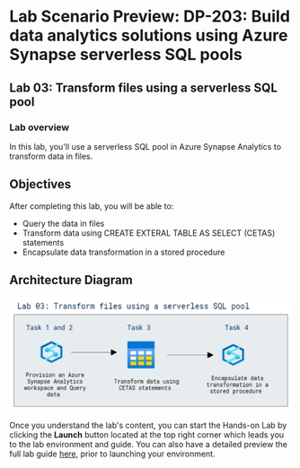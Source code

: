 # Lab Scenario Preview: DP-203: Build data analytics solutions using Azure Synapse serverless SQL pools

## Lab 03: Transform files using a serverless SQL pool

### Lab overview

In this lab, you'll use a serverless SQL pool in Azure Synapse Analytics to transform data in files.

## Objectives
  
After completing this lab, you will be able to:

- Query the data in files
- Transform data using CREATE EXTERAL TABLE AS SELECT (CETAS) statements
- Encapsulate data transformation in a stored procedure


## Architecture Diagram

   ![Azure portal with a cloud shell pane](./media/lab3.png)

Once you understand the lab's content, you can start the Hands-on Lab by clicking the **Launch** button located at the top right corner which leads you to the lab environment and guide. You can also have a detailed preview the full lab guide [here](https://experience.cloudlabs.ai/#/labguidepreview/41127a76-14c0-4e3a-bb04-d809647ca2d4), prior to launching your environment.
